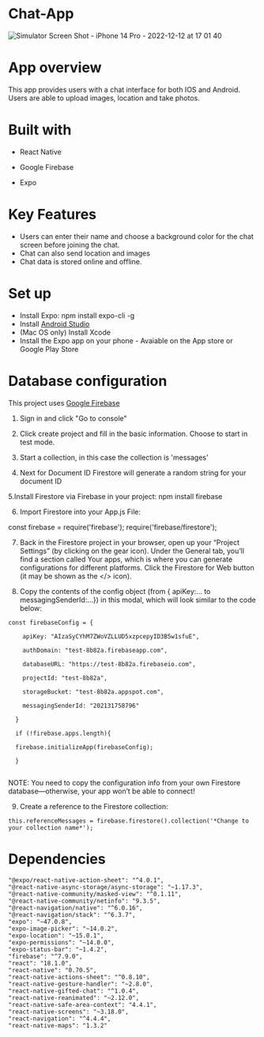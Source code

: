 # Chat-App

![Simulator Screen Shot - iPhone 14 Pro - 2022-12-12 at 17 01 40](https://user-images.githubusercontent.com/79291013/207107598-5f65e263-eac4-475d-8bcb-3c7c29330378.png)

# App overview

This app provides users with a chat interface for both IOS and Android. Users are able to upload images, location and take photos.

# Built with
- React Native
- Google Firebase

- Expo

# Key Features
- Users can enter their name and choose a background color for the chat screen before joining the chat.
- Chat can also send location and images
- Chat data is stored online and offline.

# Set up

- Install Expo: npm install expo-cli -g
- Install [Android Studio](https://developer.android.com/studio)
- (Mac OS only) Install Xcode
- Install the Expo app on your phone - Avaiable on the App store or Google Play Store

# Database configuration

This project uses [Google Firebase](https://firebase.google.com)

1. Sign in and click "Go to console"

2. Click create project and fill in the basic information. Choose to start in test mode.

3. Start a collection, in this case the collection is 'messages'

4. Next for Document ID Firestore will generate a random string for your document ID

5.Install Firestore via Firebase in your project: npm install firebase

6. Import Firestore into your App.js File: 

const firebase = require('firebase');
require('firebase/firestore');

7. Back in the Firestore project in your browser, open up your “Project Settings” (by clicking on the gear icon). Under the General tab, you’ll find a section called Your apps, which is where you can generate configurations for different platforms. Click the Firestore for Web button (it may be shown as the </> icon). 

8. Copy the contents of the config object (from { apiKey:… to messagingSenderId:…}) in this modal, which will look similar to the code below:

```
const firebaseConfig = {

    apiKey: "AIzaSyCYhM7ZWoVZLLUD5xzpcepyID3B5w1sfuE",
    
    authDomain: "test-8b82a.firebaseapp.com",
    
    databaseURL: "https://test-8b82a.firebaseio.com",
    
    projectId: "test-8b82a",
    
    storageBucket: "test-8b82a.appspot.com",
    
    messagingSenderId: "202131758796"
    
  }
  
  if (!firebase.apps.length){
  
  firebase.initializeApp(firebaseConfig);
  
  }
  
  ```
  
  NOTE: You need to copy the configuration info from your own Firestore database—otherwise, your app won’t be able to connect!

 9. Create a reference to the Firestore collection:
```
this.referenceMessages = firebase.firestore().collection('*Change to your collection name*');
```


# Dependencies
    "@expo/react-native-action-sheet": "^4.0.1",
    "@react-native-async-storage/async-storage": "~1.17.3",
    "@react-native-community/masked-view": "^0.1.11",
    "@react-native-community/netinfo": "9.3.5",
    "@react-navigation/native": "^6.0.16",
    "@react-navigation/stack": "^6.3.7",
    "expo": "~47.0.8",
    "expo-image-picker": "~14.0.2",
    "expo-location": "~15.0.1",
    "expo-permissions": "~14.0.0",
    "expo-status-bar": "~1.4.2",
    "firebase": "^7.9.0",
    "react": "18.1.0",
    "react-native": "0.70.5",
    "react-native-actions-sheet": "^0.8.10",
    "react-native-gesture-handler": "~2.8.0",
    "react-native-gifted-chat": "^1.0.4",
    "react-native-reanimated": "~2.12.0",
    "react-native-safe-area-context": "4.4.1",
    "react-native-screens": "~3.18.0",
    "react-navigation": "^4.4.4",
    "react-native-maps": "1.3.2"
